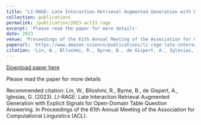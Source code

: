 ```yaml
---
title: "LI-RAGE: Late Interaction Retrieval Augmented Generation with Explicit Signals for Open-Domain Table Question Answering"
collection: publications
permalink: /publication/2023-acl23_rage
excerpt: 'Please read the paper for more details'
date: 2023
venue: 'Proceedings of the 61th Annual Meeting of the Association for Computational Linguistics (ACL)'
paperurl: 'https://www.amazon.science/publications/li-rage-late-interaction-retrieval-augmented-generation-with-explicit-signals-for-open-domain-table-question-answering'
citation: 'Lin, W., Blloshmi, R., Byrne, B., de Gispert, A., Iglesias, G. (2023). LI-RAGE: Late Interaction Retrieval Augmented Generation with Explicit Signals for Open-Domain Table Question Answering. In Proceedings of the 61th Annual Meeting of the Association for Computational Linguistics (ACL).'
---
```


<a href='https://www.amazon.science/publications/li-rage-late-interaction-retrieval-augmented-generation-with-explicit-signals-for-open-domain-table-question-answering'>Download paper here</a>

Please read the paper for more details

Recommended citation: Lin, W., Blloshmi, R., Byrne, B., de Gispert, A., Iglesias, G. (2023). LI-RAGE: Late Interaction Retrieval Augmented Generation with Explicit Signals for Open-Domain Table Question Answering. In Proceedings of the 61th Annual Meeting of the Association for Computational Linguistics (ACL).